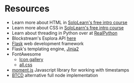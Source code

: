# Resources

* Learn more about HTML in [SoloLearn's free intro course](https://www.sololearn.com/Course/HTML/)
* Learn more about CSS in [SoloLearn's free intro course](https://www.sololearn.com/Course/CSS/)
* Learn about threading in Python over at [RealPython](https://realpython.com/intro-to-python-threading/)
* Blockstream's Esplora API [here](https://github.com/blockstream/esplora/blob/master/API.md)
* [Flask](http://flask.pocoo.org/) web development framework
* Flask's templating engine, [Jinja2](http://jinja.pocoo.org)
* FontAwesome 
    * [Icon gallery](https://fontawesome.com/icons)
    * [all.css](https://cdnjs.cloudflare.com/ajax/libs/font-awesome/5.8.2/css/all.css)
* [moment.js](https://momentjs.com/) Javascript library for working with timestamps
* [BTCD](https://github.com/btcsuite/btcd) alternative full node implementation
